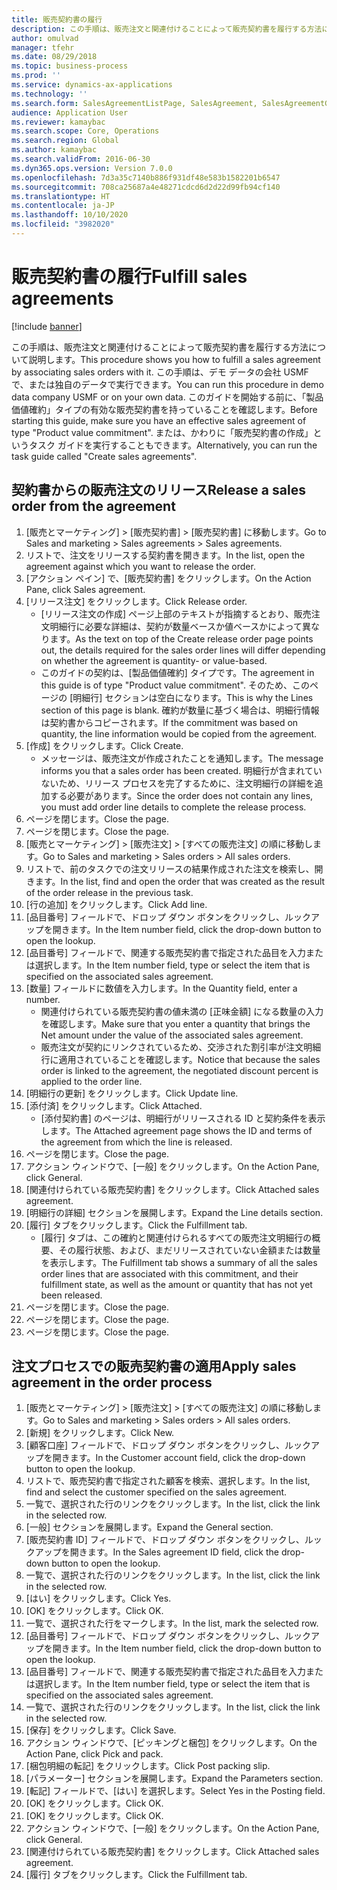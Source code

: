 ```yaml
---
title: 販売契約書の履行
description: この手順は、販売注文と関連付けることによって販売契約書を履行する方法について説明します。
author: omulvad
manager: tfehr
ms.date: 08/29/2018
ms.topic: business-process
ms.prod: ''
ms.service: dynamics-ax-applications
ms.technology: ''
ms.search.form: SalesAgreementListPage, SalesAgreement, SalesAgreementGenerateReleaseOrder, SalesTableListPage, SalesTable, AgreementLine, SalesCreateOrder,  SalesEditLines, SalesAgreementHistory
audience: Application User
ms.reviewer: kamaybac
ms.search.scope: Core, Operations
ms.search.region: Global
ms.author: kamaybac
ms.search.validFrom: 2016-06-30
ms.dyn365.ops.version: Version 7.0.0
ms.openlocfilehash: 7d3a35c7140b886f931df48e583b1582201b6547
ms.sourcegitcommit: 708ca25687a4e48271cdcd6d2d22d99fb94cf140
ms.translationtype: HT
ms.contentlocale: ja-JP
ms.lasthandoff: 10/10/2020
ms.locfileid: "3982020"
---
```

# <a name="fulfill-sales-agreements"></a><span data-ttu-id="6937e-103">販売契約書の履行</span><span class="sxs-lookup"><span data-stu-id="6937e-103">Fulfill sales agreements</span></span>

[!include [banner](../../includes/banner.md)]

<span data-ttu-id="6937e-104">この手順は、販売注文と関連付けることによって販売契約書を履行する方法について説明します。</span><span class="sxs-lookup"><span data-stu-id="6937e-104">This procedure shows you how to fulfill a sales agreement by associating sales orders with it.</span></span> <span data-ttu-id="6937e-105">この手順は、デモ データの会社 USMF で、または独自のデータで実行できます。</span><span class="sxs-lookup"><span data-stu-id="6937e-105">You can run this procedure in demo data company USMF or on your own data.</span></span> <span data-ttu-id="6937e-106">このガイドを開始する前に、「製品価値確約」タイプの有効な販売契約書を持っていることを確認します。</span><span class="sxs-lookup"><span data-stu-id="6937e-106">Before starting this guide, make sure you have an effective sales agreement of type "Product value commitment".</span></span> <span data-ttu-id="6937e-107">または、かわりに「販売契約書の作成」というタスク ガイドを実行することもできます。</span><span class="sxs-lookup"><span data-stu-id="6937e-107">Alternatively, you can run the task guide called "Create sales agreements".</span></span>  




## <a name="release-a-sales-order-from-the-agreement"></a><span data-ttu-id="6937e-108">契約書からの販売注文のリリース</span><span class="sxs-lookup"><span data-stu-id="6937e-108">Release a sales order from the agreement</span></span>
1. <span data-ttu-id="6937e-109">[販売とマーケティング] > [販売契約書] > [販売契約書] に移動します。</span><span class="sxs-lookup"><span data-stu-id="6937e-109">Go to Sales and marketing > Sales agreements > Sales agreements.</span></span>
2. <span data-ttu-id="6937e-110">リストで、注文をリリースする契約書を開きます。</span><span class="sxs-lookup"><span data-stu-id="6937e-110">In the list, open the agreement against which you want to release the order.</span></span>
3. <span data-ttu-id="6937e-111">[アクション ペイン] で、[販売契約書] をクリックします。</span><span class="sxs-lookup"><span data-stu-id="6937e-111">On the Action Pane, click Sales agreement.</span></span>
4. <span data-ttu-id="6937e-112">[リリース注文] をクリックします。</span><span class="sxs-lookup"><span data-stu-id="6937e-112">Click Release order.</span></span>
    * <span data-ttu-id="6937e-113">[リリース注文の作成] ページ上部のテキストが指摘するとおり、販売注文明細行に必要な詳細は、契約が数量ベースか値ベースかによって異なります。</span><span class="sxs-lookup"><span data-stu-id="6937e-113">As the text on top of the  Create release order page points out, the details required for the sales order lines will differ depending on whether the agreement is quantity- or value-based.</span></span>  
    * <span data-ttu-id="6937e-114">このガイドの契約は、[製品価値確約] タイプです。</span><span class="sxs-lookup"><span data-stu-id="6937e-114">The agreement in this guide is of type "Product value commitment".</span></span> <span data-ttu-id="6937e-115">そのため、このページの [明細行] セクションは空白になります。</span><span class="sxs-lookup"><span data-stu-id="6937e-115">This is why the Lines section of this page is blank.</span></span> <span data-ttu-id="6937e-116">確約が数量に基づく場合は、明細行情報は契約書からコピーされます。</span><span class="sxs-lookup"><span data-stu-id="6937e-116">If the commitment was based on quantity, the line information would be copied from the agreement.</span></span>  
5. <span data-ttu-id="6937e-117">[作成] をクリックします。</span><span class="sxs-lookup"><span data-stu-id="6937e-117">Click Create.</span></span>
    * <span data-ttu-id="6937e-118">メッセージは、販売注文が作成されたことを通知します。</span><span class="sxs-lookup"><span data-stu-id="6937e-118">The message informs you that a sales order has been created.</span></span> <span data-ttu-id="6937e-119">明細行が含まれていないため、リリース プロセスを完了するために、注文明細行の詳細を追加する必要があります。</span><span class="sxs-lookup"><span data-stu-id="6937e-119">Since the order does not contain any lines, you must add order line details to complete the release process.</span></span>   
6. <span data-ttu-id="6937e-120">ページを閉じます。</span><span class="sxs-lookup"><span data-stu-id="6937e-120">Close the page.</span></span>
7. <span data-ttu-id="6937e-121">ページを閉じます。</span><span class="sxs-lookup"><span data-stu-id="6937e-121">Close the page.</span></span>
8. <span data-ttu-id="6937e-122">[販売とマーケティング] > [販売注文] > [すべての販売注文] の順に移動します。</span><span class="sxs-lookup"><span data-stu-id="6937e-122">Go to Sales and marketing > Sales orders > All sales orders.</span></span>
9. <span data-ttu-id="6937e-123">リストで、前のタスクでの注文リリースの結果作成された注文を検索し、開きます。</span><span class="sxs-lookup"><span data-stu-id="6937e-123">In the list, find and open the order that was created as the result of the order release in the previous task.</span></span>
10. <span data-ttu-id="6937e-124">[行の追加] をクリックします。</span><span class="sxs-lookup"><span data-stu-id="6937e-124">Click Add line.</span></span>
11. <span data-ttu-id="6937e-125">[品目番号] フィールドで、ドロップ ダウン ボタンをクリックし、ルックアップを開きます。</span><span class="sxs-lookup"><span data-stu-id="6937e-125">In the Item number field, click the drop-down button to open the lookup.</span></span>
12. <span data-ttu-id="6937e-126">[品目番号] フィールドで、関連する販売契約書で指定された品目を入力または選択します。</span><span class="sxs-lookup"><span data-stu-id="6937e-126">In the Item number field, type or select the item that is specified on the associated sales agreement.</span></span>
13. <span data-ttu-id="6937e-127">[数量] フィールドに数値を入力します。</span><span class="sxs-lookup"><span data-stu-id="6937e-127">In the Quantity field, enter a number.</span></span>
    * <span data-ttu-id="6937e-128">関連付けられている販売契約書の値未満の [正味金額] になる数量の入力を確認します。</span><span class="sxs-lookup"><span data-stu-id="6937e-128">Make sure that you enter a quantity that brings the Net amount under the value of the associated sales agreement.</span></span>  
    * <span data-ttu-id="6937e-129">販売注文が契約にリンクされているため、交渉された割引率が注文明細行に適用されていることを確認します。</span><span class="sxs-lookup"><span data-stu-id="6937e-129">Notice that because the sales order is linked to the agreement, the negotiated discount percent is applied to the order line.</span></span>  
14. <span data-ttu-id="6937e-130">[明細行の更新] をクリックします。</span><span class="sxs-lookup"><span data-stu-id="6937e-130">Click Update line.</span></span>
15. <span data-ttu-id="6937e-131">[添付済] をクリックします。</span><span class="sxs-lookup"><span data-stu-id="6937e-131">Click Attached.</span></span>
    * <span data-ttu-id="6937e-132">[添付契約書] のページは、明細行がリリースされる ID と契約条件を表示します。</span><span class="sxs-lookup"><span data-stu-id="6937e-132">The Attached agreement page shows the ID and terms of the agreement from which the line is released.</span></span>  
16. <span data-ttu-id="6937e-133">ページを閉じます。</span><span class="sxs-lookup"><span data-stu-id="6937e-133">Close the page.</span></span>
17. <span data-ttu-id="6937e-134">アクション ウィンドウで、[一般] をクリックします。</span><span class="sxs-lookup"><span data-stu-id="6937e-134">On the Action Pane, click General.</span></span>
18. <span data-ttu-id="6937e-135">[関連付けられている販売契約書] をクリックします。</span><span class="sxs-lookup"><span data-stu-id="6937e-135">Click Attached sales agreement.</span></span>
19. <span data-ttu-id="6937e-136">[明細行の詳細] セクションを展開します。</span><span class="sxs-lookup"><span data-stu-id="6937e-136">Expand the Line details section.</span></span>
20. <span data-ttu-id="6937e-137">[履行] タブをクリックします。</span><span class="sxs-lookup"><span data-stu-id="6937e-137">Click the Fulfillment tab.</span></span>
    * <span data-ttu-id="6937e-138">[履行] タブは、この確約と関連付けられるすべての販売注文明細行の概要、その履行状態、および、まだリリースされていない金額または数量を表示します。</span><span class="sxs-lookup"><span data-stu-id="6937e-138">The Fulfillment tab shows a summary of all the sales order lines that are associated with this commitment, and their fulfillment state, as well as the amount or quantity that has not yet been released.</span></span>   
21. <span data-ttu-id="6937e-139">ページを閉じます。</span><span class="sxs-lookup"><span data-stu-id="6937e-139">Close the page.</span></span>
22. <span data-ttu-id="6937e-140">ページを閉じます。</span><span class="sxs-lookup"><span data-stu-id="6937e-140">Close the page.</span></span>
23. <span data-ttu-id="6937e-141">ページを閉じます。</span><span class="sxs-lookup"><span data-stu-id="6937e-141">Close the page.</span></span>

## <a name="apply-sales-agreement-in-the-order-process"></a><span data-ttu-id="6937e-142">注文プロセスでの販売契約書の適用</span><span class="sxs-lookup"><span data-stu-id="6937e-142">Apply sales agreement in the order process</span></span>
1. <span data-ttu-id="6937e-143">[販売とマーケティング] > [販売注文] > [すべての販売注文] の順に移動します。</span><span class="sxs-lookup"><span data-stu-id="6937e-143">Go to Sales and marketing > Sales orders > All sales orders.</span></span>
2. <span data-ttu-id="6937e-144">[新規] をクリックします。</span><span class="sxs-lookup"><span data-stu-id="6937e-144">Click New.</span></span>
3. <span data-ttu-id="6937e-145">[顧客口座] フィールドで、ドロップ ダウン ボタンをクリックし、ルックアップを開きます。</span><span class="sxs-lookup"><span data-stu-id="6937e-145">In the Customer account field, click the drop-down button to open the lookup.</span></span>
4. <span data-ttu-id="6937e-146">リストで、販売契約書で指定された顧客を検索、選択します。</span><span class="sxs-lookup"><span data-stu-id="6937e-146">In the list, find and select the customer specified on the sales agreement.</span></span>
5. <span data-ttu-id="6937e-147">一覧で、選択された行のリンクをクリックします。</span><span class="sxs-lookup"><span data-stu-id="6937e-147">In the list, click the link in the selected row.</span></span>
6. <span data-ttu-id="6937e-148">[一般] セクションを展開します。</span><span class="sxs-lookup"><span data-stu-id="6937e-148">Expand the General section.</span></span>
7. <span data-ttu-id="6937e-149">[販売契約書 ID] フィールドで、ドロップ ダウン ボタンをクリックし、ルックアップを開きます。</span><span class="sxs-lookup"><span data-stu-id="6937e-149">In the Sales agreement ID field, click the drop-down button to open the lookup.</span></span>
8. <span data-ttu-id="6937e-150">一覧で、選択された行のリンクをクリックします。</span><span class="sxs-lookup"><span data-stu-id="6937e-150">In the list, click the link in the selected row.</span></span>
9. <span data-ttu-id="6937e-151">[はい] をクリックします。</span><span class="sxs-lookup"><span data-stu-id="6937e-151">Click Yes.</span></span>
10. <span data-ttu-id="6937e-152">[OK] をクリックします。</span><span class="sxs-lookup"><span data-stu-id="6937e-152">Click OK.</span></span>
11. <span data-ttu-id="6937e-153">一覧で、選択された行をマークします。</span><span class="sxs-lookup"><span data-stu-id="6937e-153">In the list, mark the selected row.</span></span>
12. <span data-ttu-id="6937e-154">[品目番号] フィールドで、ドロップ ダウン ボタンをクリックし、ルックアップを開きます。</span><span class="sxs-lookup"><span data-stu-id="6937e-154">In the Item number field, click the drop-down button to open the lookup.</span></span>
13. <span data-ttu-id="6937e-155">[品目番号] フィールドで、関連する販売契約書で指定された品目を入力または選択します。</span><span class="sxs-lookup"><span data-stu-id="6937e-155">In the Item number field, type or select the item that is specified on the associated sales agreement.</span></span>
14. <span data-ttu-id="6937e-156">一覧で、選択された行のリンクをクリックします。</span><span class="sxs-lookup"><span data-stu-id="6937e-156">In the list, click the link in the selected row.</span></span>
15. <span data-ttu-id="6937e-157">[保存] をクリックします。</span><span class="sxs-lookup"><span data-stu-id="6937e-157">Click Save.</span></span>
16. <span data-ttu-id="6937e-158">アクション ウィンドウで、[ピッキングと梱包] をクリックします。</span><span class="sxs-lookup"><span data-stu-id="6937e-158">On the Action Pane, click Pick and pack.</span></span>
17. <span data-ttu-id="6937e-159">[梱包明細の転記] をクリックします。</span><span class="sxs-lookup"><span data-stu-id="6937e-159">Click Post packing slip.</span></span>
18. <span data-ttu-id="6937e-160">[パラメーター] セクションを展開します。</span><span class="sxs-lookup"><span data-stu-id="6937e-160">Expand the Parameters section.</span></span>
19. <span data-ttu-id="6937e-161">[転記] フィールドで、[はい] を選択します。</span><span class="sxs-lookup"><span data-stu-id="6937e-161">Select Yes in the Posting field.</span></span>
20. <span data-ttu-id="6937e-162">[OK] をクリックします。</span><span class="sxs-lookup"><span data-stu-id="6937e-162">Click OK.</span></span>
21. <span data-ttu-id="6937e-163">[OK] をクリックします。</span><span class="sxs-lookup"><span data-stu-id="6937e-163">Click OK.</span></span>
22. <span data-ttu-id="6937e-164">アクション ウィンドウで、[一般] をクリックします。</span><span class="sxs-lookup"><span data-stu-id="6937e-164">On the Action Pane, click General.</span></span>
23. <span data-ttu-id="6937e-165">[関連付けられている販売契約書] をクリックします。</span><span class="sxs-lookup"><span data-stu-id="6937e-165">Click Attached sales agreement.</span></span>
24. <span data-ttu-id="6937e-166">[履行] タブをクリックします。</span><span class="sxs-lookup"><span data-stu-id="6937e-166">Click the Fulfillment tab.</span></span>

